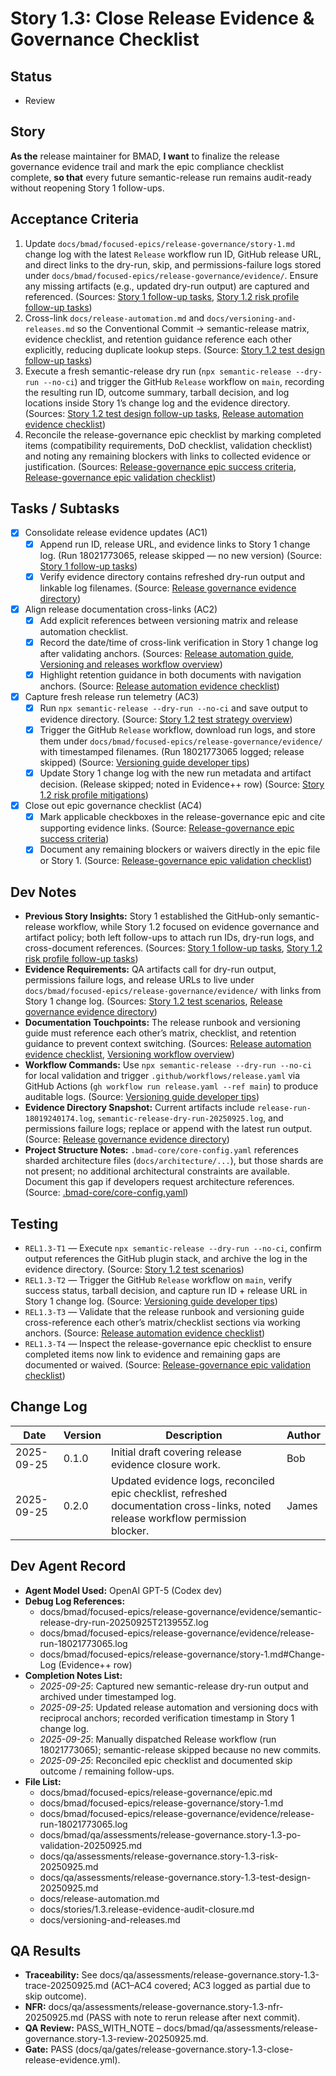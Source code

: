 # Story 1.3: Close Release Evidence & Governance Checklist

## Status

- Review

## Story

**As the** release maintainer for BMAD,
**I want** to finalize the release governance evidence trail and mark the epic compliance checklist complete,
**so that** every future semantic-release run remains audit-ready without reopening Story 1 follow-ups.

## Acceptance Criteria

1. Update `docs/bmad/focused-epics/release-governance/story-1.md` change log with the latest `Release` workflow run ID, GitHub release URL, and direct links to the dry-run, skip, and permissions-failure logs stored under `docs/bmad/focused-epics/release-governance/evidence/`. Ensure any missing artifacts (e.g., updated dry-run output) are captured and referenced. (Sources: [Story 1 follow-up tasks](../bmad/focused-epics/release-governance/story-1.md#follow-up-tasks), [Story 1.2 risk profile follow-up tasks](../bmad/focused-epics/release-governance/story-1.2-risk-profile.md#follow-up-tasks))
2. Cross-link `docs/release-automation.md` and `docs/versioning-and-releases.md` so the Conventional Commit → semantic-release matrix, evidence checklist, and retention guidance reference each other explicitly, reducing duplicate lookup steps. (Source: [Story 1.2 test design follow-up tasks](../bmad/focused-epics/release-governance/story-1.2-test-design.md#follow-up-tasks))
3. Execute a fresh semantic-release dry run (`npx semantic-release --dry-run --no-ci`) and trigger the GitHub `Release` workflow on `main`, recording the resulting run ID, outcome summary, tarball decision, and log locations inside Story 1’s change log and the evidence directory. (Sources: [Story 1.2 test design follow-up tasks](../bmad/focused-epics/release-governance/story-1.2-test-design.md#follow-up-tasks), [Release automation evidence checklist](../release-automation.md#evidence-capture-checklist-story-1--12))
4. Reconcile the release-governance epic checklist by marking completed items (compatibility requirements, DoD checklist, validation checklist) and noting any remaining blockers with links to collected evidence or justification. (Sources: [Release-governance epic success criteria](../bmad/focused-epics/release-governance/epic.md#success-criteria), [Release-governance epic validation checklist](../bmad/focused-epics/release-governance/epic.md#validation-checklist))

## Tasks / Subtasks

- [x] Consolidate release evidence updates (AC1)
  - [x] Append run ID, release URL, and evidence links to Story 1 change log. (Run 18021773065, release skipped — no new version) (Source: [Story 1 follow-up tasks](../bmad/focused-epics/release-governance/story-1.md#follow-up-tasks))
  - [x] Verify evidence directory contains refreshed dry-run output and linkable log filenames. (Source: [Release governance evidence directory](../bmad/focused-epics/release-governance/evidence/))
- [x] Align release documentation cross-links (AC2)
  - [x] Add explicit references between versioning matrix and release automation checklist.
  - [x] Record the date/time of cross-link verification in Story 1 change log after validating anchors. (Sources: [Release automation guide](../release-automation.md), [Versioning and releases workflow overview](../versioning-and-releases.md#-automated-release-workflow))
  - [x] Highlight retention guidance in both documents with navigation anchors. (Source: [Release automation evidence checklist](../release-automation.md#evidence-capture-checklist-story-1--12))
- [x] Capture fresh release run telemetry (AC3)
  - [x] Run `npx semantic-release --dry-run --no-ci` and save output to evidence directory. (Source: [Story 1.2 test strategy overview](../bmad/focused-epics/release-governance/story-1.2-test-design.md#test-strategy-overview))
  - [x] Trigger the GitHub `Release` workflow, download run logs, and store them under `docs/bmad/focused-epics/release-governance/evidence/` with timestamped filenames. (Run 18021773065 logged; release skipped) (Source: [Versioning guide developer tips](../versioning-and-releases.md#developer-tips))
  - [x] Update Story 1 change log with the new run metadata and artifact decision. (Release skipped; noted in Evidence++ row) (Source: [Story 1.2 risk profile mitigations](../bmad/focused-epics/release-governance/story-1.2-risk-profile.md#mitigations))
- [x] Close out epic governance checklist (AC4)
  - [x] Mark applicable checkboxes in the release-governance epic and cite supporting evidence links. (Source: [Release-governance epic success criteria](../bmad/focused-epics/release-governance/epic.md#success-criteria))
  - [x] Document any remaining blockers or waivers directly in the epic file or Story 1. (Source: [Release-governance epic validation checklist](../bmad/focused-epics/release-governance/epic.md#validation-checklist))

## Dev Notes

- **Previous Story Insights:** Story 1 established the GitHub-only semantic-release workflow, while Story 1.2 focused on evidence governance and artifact policy; both left follow-ups to attach run IDs, dry-run logs, and cross-document references. (Sources: [Story 1 follow-up tasks](../bmad/focused-epics/release-governance/story-1.md#follow-up-tasks), [Story 1.2 risk profile follow-up tasks](../bmad/focused-epics/release-governance/story-1.2-risk-profile.md#follow-up-tasks))
- **Evidence Requirements:** QA artifacts call for dry-run output, permissions failure logs, and release URLs to live under `docs/bmad/focused-epics/release-governance/evidence/` with links from Story 1 change log. (Sources: [Story 1.2 test scenarios](../bmad/focused-epics/release-governance/story-1.2-test-design.md#test-scenarios), [Release governance evidence directory](../bmad/focused-epics/release-governance/evidence/))
- **Documentation Touchpoints:** The release runbook and versioning guide must reference each other’s matrix, checklist, and retention guidance to prevent context switching. (Sources: [Release automation evidence checklist](../release-automation.md#evidence-capture-checklist-story-1--12), [Versioning workflow overview](../versioning-and-releases.md#-automated-release-workflow))
- **Workflow Commands:** Use `npx semantic-release --dry-run --no-ci` for local validation and trigger `.github/workflows/release.yaml` via GitHub Actions (`gh workflow run release.yaml --ref main`) to produce auditable logs. (Source: [Versioning guide developer tips](../versioning-and-releases.md#developer-tips))
- **Evidence Directory Snapshot:** Current artifacts include `release-run-18019240174.log`, `semantic-release-dry-run-20250925.log`, and permissions failure logs; replace or append with the latest run output. (Source: [Release governance evidence directory](../bmad/focused-epics/release-governance/evidence/))
- **Project Structure Notes:** `.bmad-core/core-config.yaml` references sharded architecture files (`docs/architecture/...`), but those shards are not present; no additional architectural constraints are available. Document this gap if developers request architecture references. (Source: [.bmad-core/core-config.yaml](../../.bmad-core/core-config.yaml))

## Testing

- `REL1.3-T1` — Execute `npx semantic-release --dry-run --no-ci`, confirm output references the GitHub plugin stack, and archive the log in the evidence directory. (Source: [Story 1.2 test scenarios](../bmad/focused-epics/release-governance/story-1.2-test-design.md#test-scenarios))
- `REL1.3-T2` — Trigger the GitHub `Release` workflow on `main`, verify success status, tarball decision, and capture run ID + release URL in Story 1 change log. (Source: [Versioning guide developer tips](../versioning-and-releases.md#developer-tips))
- `REL1.3-T3` — Validate that the release runbook and versioning guide cross-reference each other’s matrix/checklist sections via working anchors. (Source: [Release automation evidence checklist](../release-automation.md#evidence-capture-checklist-story-1--12))
- `REL1.3-T4` — Inspect the release-governance epic checklist to ensure completed items now link to evidence and remaining gaps are documented or waived. (Source: [Release-governance epic validation checklist](../bmad/focused-epics/release-governance/epic.md#validation-checklist))

## Change Log

| Date       | Version | Description                                                                                                                       | Author |
| ---------- | ------- | --------------------------------------------------------------------------------------------------------------------------------- | ------ |
| 2025-09-25 | 0.1.0   | Initial draft covering release evidence closure work.                                                                             | Bob    |
| 2025-09-25 | 0.2.0   | Updated evidence logs, reconciled epic checklist, refreshed documentation cross-links, noted release workflow permission blocker. | James  |

## Dev Agent Record

- **Agent Model Used:** OpenAI GPT-5 (Codex dev)
- **Debug Log References:**
  - docs/bmad/focused-epics/release-governance/evidence/semantic-release-dry-run-20250925T213955Z.log
  - docs/bmad/focused-epics/release-governance/evidence/release-run-18021773065.log
  - docs/bmad/focused-epics/release-governance/story-1.md#Change-Log (Evidence++ row)
- **Completion Notes List:**
  - _2025-09-25_: Captured new semantic-release dry-run output and archived under timestamped log.
  - _2025-09-25_: Updated release automation and versioning docs with reciprocal anchors; recorded verification timestamp in Story 1 change log.
  - _2025-09-25_: Manually dispatched Release workflow (run 18021773065); semantic-release skipped because no new commits.
  - _2025-09-25_: Reconciled epic checklist and documented skip outcome / remaining follow-ups.
- **File List:**
  - docs/bmad/focused-epics/release-governance/epic.md
  - docs/bmad/focused-epics/release-governance/story-1.md
  - docs/bmad/focused-epics/release-governance/evidence/release-run-18021773065.log
  - docs/bmad/qa/assessments/release-governance.story-1.3-po-validation-20250925.md
  - docs/qa/assessments/release-governance.story-1.3-risk-20250925.md
  - docs/qa/assessments/release-governance.story-1.3-test-design-20250925.md
  - docs/release-automation.md
  - docs/stories/1.3.release-evidence-audit-closure.md
  - docs/versioning-and-releases.md

## QA Results

- **Traceability:** See docs/qa/assessments/release-governance.story-1.3-trace-20250925.md (AC1–AC4 covered; AC3 logged as partial due to skip outcome).
- **NFR:** docs/qa/assessments/release-governance.story-1.3-nfr-20250925.md (PASS with note to rerun release after next commit).
- **QA Review:** PASS_WITH_NOTE – docs/bmad/qa/assessments/release-governance.story-1.3-review-20250925.md.
- **Gate:** PASS (docs/qa/gates/release-governance.story-1.3-close-release-evidence.yml).
